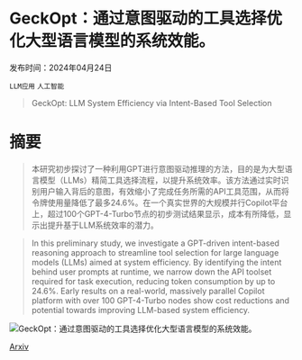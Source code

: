 # GeckOpt：通过意图驱动的工具选择优化大型语言模型的系统效能。

发布时间：2024年04月24日

`LLM应用` `人工智能`

> GeckOpt: LLM System Efficiency via Intent-Based Tool Selection

# 摘要

> 本研究初步探讨了一种利用GPT进行意图驱动推理的方法，目的是为大型语言模型（LLMs）精简工具选择流程，以提升系统效率。该方法通过实时识别用户输入背后的意图，有效缩小了完成任务所需的API工具范围，从而将令牌使用量降低了最多24.6%。在一个真实世界的大规模并行Copilot平台上，超过100个GPT-4-Turbo节点的初步测试结果显示，成本有所降低，显示出提升基于LLM系统效率的潜力。

> In this preliminary study, we investigate a GPT-driven intent-based reasoning approach to streamline tool selection for large language models (LLMs) aimed at system efficiency. By identifying the intent behind user prompts at runtime, we narrow down the API toolset required for task execution, reducing token consumption by up to 24.6\%. Early results on a real-world, massively parallel Copilot platform with over 100 GPT-4-Turbo nodes show cost reductions and potential towards improving LLM-based system efficiency.

![GeckOpt：通过意图驱动的工具选择优化大型语言模型的系统效能。](../../../paper_images/2404.15804/geckopt-teaser.png)

[Arxiv](https://arxiv.org/abs/2404.15804)